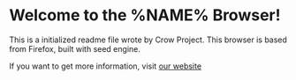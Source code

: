 # Welcome to the %NAME% Browser!

This is a initialized readme file wrote by Crow Project.
This browser is based from Firefox, built with seed engine.

If you want to get more information, visit [our website](https://crow.damie.works/)
